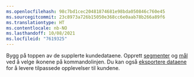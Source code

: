 ```yaml
---
ms.openlocfilehash: 98c7bd1cec20481874681e98bda050846c760e45
ms.sourcegitcommit: 23c8973a726b15050e368cc6e0aab78b266a89f6
ms.translationtype: HT
ms.contentlocale: nb-NO
ms.lasthandoff: 10/08/2021
ms.locfileid: "7619325"
---
```

Bygg på toppen av de supplerte kundedataene. Opprett [segmenter](../audience-insights/segments.md) og [mål](../audience-insights/measures.md) ved å velge ikonene på kommandolinjen. Du kan også [eksportere dataene](../audience-insights/export-destinations.md) for å levere tilpassede opplevelser til kundene.